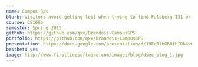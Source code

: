 ```yaml
---
name: Campus Gps
blurb: Visitors avoid getting lost when trying to find Feldberg 131 or Gzag 124
course: CS166b
semester: Spring 2015
github: https://github.com/qxx/Brandeis-CampusGPS
portfolio: https://github.com/qxx/Brandeis-CampusGPS
presentation: https://docs.google.com/presentation/d/19FdRlhGBBfHIDk4wQVIjUNTLJOSXHVl4KQO0-zmPO5k/edit?usp=sharing
bestbet: yes
image: http://www.firstlinesoftware.com/images/blog/dsec_blog_1.jpg
---
```

